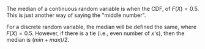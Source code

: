 
The median of a continuous random variable is when the CDF, of $F(X)=0.5$. This is just another way of saying the "middle number".

For a discrete random variable, the median will be defined the same, where $F(X)=0.5$. However, if there is a tie (i.e., even number of $x$'s), then the median is $(min+max)/2$.



